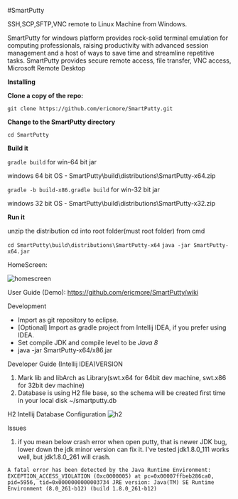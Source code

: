 #SmartPutty

<p>
SSH,SCP,SFTP,VNC remote to Linux Machine from Windows.


SmartPutty for windows platform provides rock-solid terminal emulation for computing professionals, raising productivity with advanced session management and a host of ways to save time and streamline repetitive tasks. SmartPutty provides secure remote access, file transfer, VNC access, Microsoft Remote Desktop
</p>

**Installing**

**Clone a copy of the repo:**

`git clone https://github.com/ericmore/SmartPutty.git`

**Change to the SmartPutty directory**

`cd SmartPutty`

**Build it**

`gradle build` for win-64 bit jar

windows 64 bit OS -  SmartPutty\build\distributions\SmartPutty-x64.zip 

`gradle -b build-x86.gradle build` for win-32 bit jar

windows 32 bit OS -  SmartPutty\build\distributions\SmartPutty-x32.zip

**Run it**

unzip the distribution cd into root folder(must root folder) from cmd

`cd SmartPutty\build\distributions\SmartPutty-x64`
`java -jar SmartPutty-x64.jar`

HomeScreen:

![homescreen](https://user-images.githubusercontent.com/5425276/95345562-7057b680-08ed-11eb-870f-b72e2c504d0a.jpg)

User Guide (Demo):
https://github.com/ericmore/SmartPutty/wiki

Development

* Import as git repository to eclipse.
* [Optional] Import as gradle project from Intellij IDEA, if you prefer using IDEA.
* Set compile JDK and compile level to be *Java 8*
* java -jar SmartPutty-x64/x86.jar

Developer Guide (Intellij IDEA)VERSION
1. Mark lib and libArch as Library(swt.x64 for 64bit dev machine, swt.x86 for 32bit dev machine)
2. Database is using H2 file base, so the schema will be created first time in your local disk ~/smartputty.db

H2 Intellij Database Configuration
![h2](https://user-images.githubusercontent.com/5425276/95461537-ea994100-09a8-11eb-9e5d-5be10ca94a1a.PNG)

Issues
1.  if you mean below crash error when open putty, that is newer JDK bug, lower down the jdk minor version can fix it. I've tested jdk1.8.0_111 works well, but jdk1.8.0_261 will crash.
 
 `A fatal error has been detected by the Java Runtime Environment:
 EXCEPTION_ACCESS_VIOLATION (0xc0000005) at pc=0x00007ffbeb286ca0, pid=5956, tid=0x0000000000003734
 JRE version: Java(TM) SE Runtime Environment (8.0_261-b12) (build 1.8.0_261-b12)`